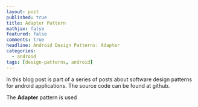 ```yaml
---
layout: post
published: true
title: Adapter Pattern
mathjax: false
featured: false
comments: true
headline: Android Design Patterns: Adapter
categories:
  - android
tags: [design-patterns, android]
---
```


In this blog post is part of a series of posts about software design patterns for android applications. The source code can be found at github.

The **Adapter** pattern is used
